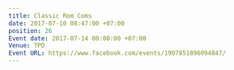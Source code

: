 ```yaml
---
title: Classic Rom Coms
date: 2017-07-10 08:47:00 +07:00
position: 26
Event date: 2017-07-14 00:00:00 +07:00
Venue: TPD
Event URL: https://www.facebook.com/events/1907851896094847/
---
```


